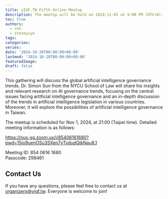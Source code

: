 ```yaml
---
title: yIGF.TW Fifth Online Meetup
description: The meetup will be held on 2024-11-01 at 9:00 PM (UTC+8). Everyone is welcome to join!
toc: true
authors:
  - ron
  - steveyiyo
tags:
categories:
series:
date: '2024-10-28T00:00:00+08:00'
lastmod: '2024-10-28T00:00:00+08:00'
featuredImage:
draft: false
---
```


This gathering will discuss the global artificial intelligence governance trends. Dr. Simon Sun from the NYCU School of Law will share his insights and relevant research on AI governance trends, focusing on the central issues facing artificial intelligence governance and an in-depth discussion of the trends in artificial intelligence legislation in various countries. Moreover, it will explore the possibilities of artificial intelligence governance in Taiwan.

The meetup is scheduled for Nov 1, 2024, at 21:00 (Taipei time). Detailed meeting information is as follows:

https://nus-sg.zoom.us/j/85406161680?pwd=15jo9uenOSu3SXen7yTvdudQtkNau8.1

Meeting ID: 854 0616 1680  
Passcode: 298461

## Contact Us

If you have any questions, please feel free to contact us at [organizers@yigf.tw](mailto:organizers@yigf.tw). Everyone is welcome to join!